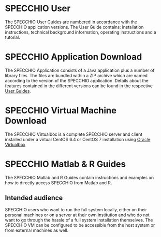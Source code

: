 # SPECCHIO User

The SPECCHIO User Guides are numbered in accordance with the SPECCHIO
application versions. The User Guide contains: installation instructions,
technical background information, operating instructions and a tutorial.


# SPECCHIO Application Download 

The SPECCHIO Application consists of a Java application plus a number of library
files. The files are bundled within a ZIP archive which are named according to
the version of the SPECCHIO application. Details about the features contained in
the different versions can be found in the respective 
[User Guides](http://specchio.ch/user_guides.php).

# SPECCHIO Virtual Machine Download 

The SPECCHIO Virtualbox is a complete SPECCHIO server and client installed under
a virtual CentOS 6.4 or CentOS 7 installation using 
[Oracle Virtualbox](https://www.virtualbox.org/). 



# SPECCHIO Matlab & R Guides

The SPECCHIO Matlab and R Guides contain instructions and examples on how to
directly access SPECCHIO from Matlab and R. 

## Intended audience
SPECCHIO users who want to run the full system locally, either on their personal
machines or on a server at their own institution and who do not want to go
through the hassle of a full system installation themselves. The SPECCHIO VM can
be configured to be accessible from the host system or from external machines as
well. 